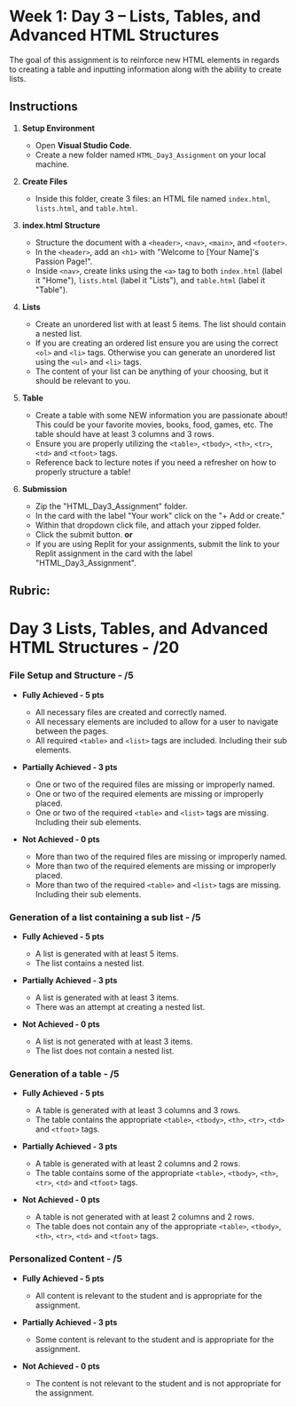 # Week 1: Day 3 – Lists, Tables, and Advanced HTML Structures

The goal of this assignment is to reinforce new HTML elements in regards to creating a table and inputting information along with the ability to create lists.

## Instructions

1. **Setup Environment**

   - Open **Visual Studio Code**.
   - Create a new folder named `HTML_Day3_Assignment` on your local machine.

2. **Create Files**

   - Inside this folder, create 3 files: an HTML file named `index.html`, `lists.html`, and `table.html`.

3. **index.html Structure**

   - Structure the document with a `<header>`, `<nav>`, `<main>`, and `<footer>`.
   - In the `<header>`, add an `<h1>` with "Welcome to [Your Name]'s Passion Page!".
   - Inside `<nav>`, create links using the `<a>` tag to both `index.html` (label it "Home"), `lists.html` (label it "Lists"), and `table.html` (label it "Table").

4. **Lists**

   - Create an unordered list with at least 5 items. The list should contain a nested list.
   - If you are creating an ordered list ensure you are using the correct `<ol>` and `<li>` tags. Otherwise you can generate an unordered list using the `<ul>` and `<li>` tags.
   - The content of your list can be anything of your choosing, but it should be relevant to you.

5. **Table**

   - Create a table with some NEW information you are passionate about! This could be your favorite movies, books, food, games, etc. The table should have at least 3 columns and 3 rows.
   - Ensure you are properly utilizing the `<table>`, `<tbody>`, `<th>`, `<tr>`, `<td>` and `<tfoot>` tags.
   - Reference back to lecture notes if you need a refresher on how to properly structure a table!

6. **Submission**
   - Zip the "HTML_Day3_Assignment" folder.
   - In the card with the label "Your work" click on the "+ Add or create."
   - Within that dropdown click file, and attach your zipped folder.
   - Click the submit button.
    **or**
   - If you are using Replit for your assignments, submit the link to your Replit assignment in the card with the label "HTML_Day3_Assignment".

## Rubric:

# Day 3 Lists, Tables, and Advanced HTML Structures - /20

### File Setup and Structure - /5

- **Fully Achieved - 5 pts**
  - All necessary files are created and correctly named.
  - All necessary elements are included to allow for a user to navigate between the pages.
  - All required `<table>` and `<list>` tags are included. Including their sub elements.

- **Partially Achieved - 3 pts**
  - One or two of the required files are missing or improperly named.
  - One or two of the required elements are missing or improperly placed.
  - One or two of the required `<table>` and `<list>` tags are missing. Including their sub elements.
  
- **Not Achieved - 0 pts**
  - More than two of the required files are missing or improperly named.
  - More than two of the required elements are missing or improperly placed.
  - More than two of the required `<table>` and `<list>` tags are missing. Including their sub elements.

### Generation of a list containing a sub list - /5

- **Fully Achieved - 5 pts**
  - A list is generated with at least 5 items.
  - The list contains a nested list.

- **Partially Achieved - 3 pts**
  - A list is generated with at least 3 items.
  - There was an attempt at creating a nested list.

- **Not Achieved - 0 pts**
  - A list is not generated with at least 3 items.
  - The list does not contain a nested list.

### Generation of a table - /5

- **Fully Achieved - 5 pts**
  - A table is generated with at least 3 columns and 3 rows.
  - The table contains the appropriate `<table>`, `<tbody>`, `<th>`, `<tr>`, `<td>` and `<tfoot>` tags.

- **Partially Achieved - 3 pts**
  - A table is generated with at least 2 columns and 2 rows.
  - The table contains some of the appropriate `<table>`, `<tbody>`, `<th>`, `<tr>`, `<td>` and `<tfoot>` tags.

- **Not Achieved - 0 pts**
  - A table is not generated with at least 2 columns and 2 rows.
  - The table does not contain any of the appropriate `<table>`, `<tbody>`, `<th>`, `<tr>`, `<td>` and `<tfoot>` tags.

### Personalized Content - /5

- **Fully Achieved - 5 pts**
  - All content is relevant to the student and is appropriate for the assignment.

- **Partially Achieved - 3 pts**
  - Some content is relevant to the student and is appropriate for the assignment.
  
- **Not Achieved - 0 pts**
  - The content is not relevant to the student and is not appropriate for the assignment.
